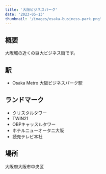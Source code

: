 ```yaml
---
title: '大阪ビジネスパーク'
date: '2023-05-13'
thumbnail: '/images/osaka-business-park.png'
---
```


## 概要
大阪城の近くの巨大ビジネス街です。

## 駅
- Osaka Metro 大阪ビジネスパーク駅

## ランドマーク
- クリスタルタワー
- TWIN21
- OBPキャッスルタワー
- ホテルニューオータニ大阪
- 読売テレビ本社

## 場所
大阪府大阪市中央区

